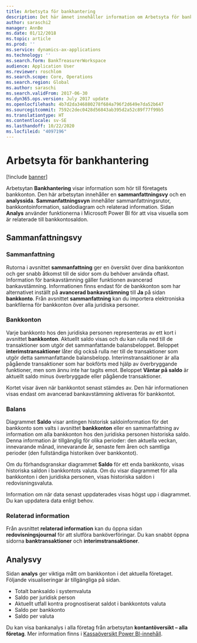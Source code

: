 ```yaml
---
title: Arbetsyta för bankhantering
description: Det här ämnet innehåller information om Arbetsyta för bankhantering. Den här arbetsytan visar information som är relaterat till företagets bankkonton och omfattar en sammanfattningsvy och en sida för analys. Sammanfattningen innehåller sammanfattningsrutor, bankkontoinformation, saldodiagram och relaterad information. Sidan analys använder funktionerna i Microsoft Power BI för att visa visuella som är relaterade till bankkontosaldon.
author: saraschi2
manager: AnnBe
ms.date: 01/12/2018
ms.topic: article
ms.prod: ''
ms.service: dynamics-ax-applications
ms.technology: ''
ms.search.form: BankTreasurerWorkspace
audience: Application User
ms.reviewer: roschlom
ms.search.scope: Core, Operations
ms.search.region: Global
ms.author: saraschi
ms.search.validFrom: 2017-06-30
ms.dyn365.ops.version: July 2017 update
ms.openlocfilehash: 4b7d2da346880278f684a796f2d649e7da52b647
ms.sourcegitcommit: 7592c2dec0428d56843ab395d2a52c89f77f99b5
ms.translationtype: HT
ms.contentlocale: sv-SE
ms.lasthandoff: 10/22/2020
ms.locfileid: "4097196"
---
```

# <a name="bank-management-workspace"></a>Arbetsyta för bankhantering

[!include [banner](../includes/banner.md)]

Arbetsytan **Bankhantering** visar information som hör till företagets bankkonton. Den här arbetsytan innehåller en **sammanfattningsvy** och en **analyssida**. **Sammanfattningsvyn** innehåller sammanfattningsrutor, bankkontoinformation, saldodiagram och relaterad information. Sidan **Analys** använder funktionerna i Microsoft Power BI för att visa visuella som är relaterade till bankkontosaldon.

## <a name="summary-view"></a>Sammanfattningsvy

### <a name="summary"></a>Sammanfattning

Rutorna i avsnittet **sammanfattning** ger en översikt över dina bankkonton och ger snabb åtkomst till de sidor som du behöver använda oftast. Information för bankavstämning gäller funktionen avancerad bankavstämning. Informationen finns endast för de bankkonton som har alternativet inställt på **avancerad bankavstämning** till **Ja** på sidan **bankkonto**. Från avsnittet **sammanfattning** kan du importera elektroniska bankfilerna för bankkonton över alla juridiska personer.

### <a name="bank-accounts"></a>Bankkonton

Varje bankkonto hos den juridiska personen representeras av ett kort i avsnittet **bankkonton**. Aktuellt saldo visas och du kan rulla ned till de transaktioner som utgör det sammanfattande balansbeloppet. Beloppet **interimstransaktioner** låter dig också rulla ner till de transaktioner som utgör detta sammanfattande balansbelopp. Interimstransaktioner är alla pågående transaktioner som har bokförts med hjälp av överbryggande funktioner, men som ännu inte har tagits emot. Beloppet **Väntar på saldo** är aktuellt saldo minus överbryggade eller pågående transaktioner.

Kortet visar även när bankkontot senast stämdes av. Den här informationen visas endast om avancerad bankavstämning aktiveras för bankkontot.

### <a name="balance"></a>Balans

Diagrammet **Saldo** visar antingen historisk saldoinformation för det bankkonto som valts i avsnittet **bankkonton** eller en sammanfattning av information om alla bankkonton hos den juridiska personen historiska saldo. Denna information är tillgänglig för olika perioder: den aktuella veckan, innevarande månad, innevarande år, senaste fem åren och samtliga perioder (den fullständiga historiken över bankkontot). 

Om du förhandsgranskar diagrammet **Saldo** för ett enda bankkonto, visas historiska saldon i bankkontots valuta. Om du visar diagrammet för alla bankkonton i den juridiska personen, visas historiska saldon i redovisningsvaluta.

Information om när data senast uppdaterades visas högst upp i diagrammet. Du kan uppdatera data enligt behov.

### <a name="related-information"></a>Relaterad information

Från avsnittet **relaterad information** kan du öppna sidan **redovisningsjournal** för att slutföra banköverföringar. Du kan snabbt öppna sidorna **banktransaktioner** och **interimstransaktioner**.

## <a name="analytics-view"></a>Analysvy

Sidan **analys** ger viktiga mått om bankkonton i det aktuella företaget. Följande visualiseringar är tillgängliga på sidan.

-   Totalt banksaldo i systemvaluta
-   Saldo per juridisk person
-   Aktuellt utfall kontra prognostiserat saldot i bankkontots valuta
-   Saldo per bankkonto
-   Saldo per valuta

Du kan visa bankanalys i alla företag från arbetsytan **kontantöversikt – alla företag**. Mer information finns i [Kassaöversikt Power BI-innehåll](Cash-Overview-Power-BI-content.md).
